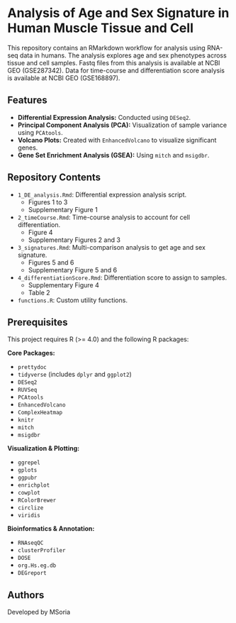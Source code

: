 # Analysis of Age and Sex Signature in Human Muscle Tissue and Cell

This repository contains an RMarkdown workflow for analysis using RNA-seq data in humans. The analysis explores age and sex phenotypes across tissue and cell samples. Fastq files from this analysis is available at NCBI GEO (GSE287342). Data for time-course and  differentiation score analysis is available at NCBI GEO (GSE168897).

## Features

- **Differential Expression Analysis:** Conducted using `DESeq2`.
- **Principal Component Analysis (PCA):** Visualization of sample variance using `PCAtools`.
- **Volcano Plots:** Created with `EnhancedVolcano` to visualize significant genes.
- **Gene Set Enrichment Analysis (GSEA):** Using `mitch` and `msigdbr`.

## Repository Contents

- `1_DE_analysis.Rmd`: Differential expression analysis script.
  - Figures 1 to 3
  - Supplementary Figure 1
- `2_timeCourse.Rmd`: Time-course analysis to account for cell differentiation.
  - Figure 4
  - Supplementary Figures 2 and 3
- `3_signatures.Rmd`: Multi-comparison analysis to get age and sex signature.
  - Figures 5 and 6
  - Supplementary Figure 5 and 6
- `4_differentiationScore.Rmd`: Differentiation score to assign to samples.
  - Supplementary Figure 4
  - Table 2
- `functions.R`: Custom utility functions.

## Prerequisites

This project requires R (>= 4.0) and the following R packages:

**Core Packages:**

*   `prettydoc`
*   `tidyverse` (includes `dplyr` and `ggplot2`)
*   `DESeq2`
*   `RUVSeq`
*   `PCAtools`
*   `EnhancedVolcano`
*   `ComplexHeatmap`
*   `knitr`
*   `mitch`
*   `msigdbr`

**Visualization & Plotting:**

*   `ggrepel`
*   `gplots`
*   `ggpubr`
*   `enrichplot`
*   `cowplot`
*   `RColorBrewer`
*   `circlize`
*   `viridis`

**Bioinformatics & Annotation:**

*   `RNAseqQC`
*   `clusterProfiler`
*   `DOSE`
*   `org.Hs.eg.db`
*   `DEGreport`


## Authors

Developed by MSoria


